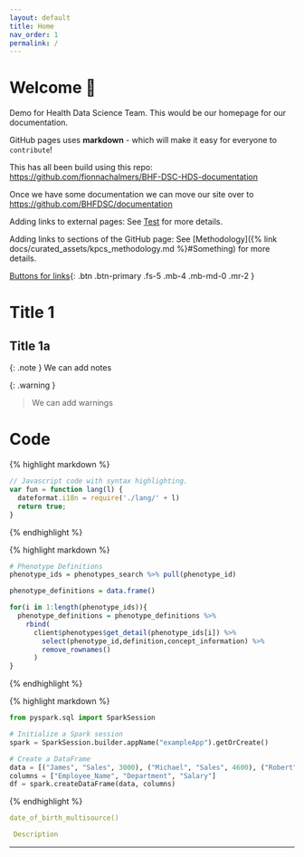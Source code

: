 ```yaml
---
layout: default
title: Home
nav_order: 1
permalink: /
---
```


# Welcome 👋

Demo for Health Data Science Team.
This would be our homepage for our documentation.

GitHub pages uses **markdown** - which will make it easy for everyone to `contribute`!

This has all been build using this repo: https://github.com/fionnachalmers/BHF-DSC-HDS-documentation

Once we have some documentation we can move our site over to https://github.com/BHFDSC/documentation

Adding links to external pages:  See [Test](https://github.com/fionnachalmers/BHF-DSC-HDS-documentation) for more details.

Adding links to sections of the GitHub page:  See [Methodology]({% link docs/curated_assets/kpcs_methodology.md %}#Something) for more details.

[Buttons for links](https://github.com/fionnachalmers/BHF-DSC-HDS-documentation){: .btn .btn-primary .fs-5 .mb-4 .mb-md-0 .mr-2 }



# Title 1


## Title 1a

{: .note }
We can add notes


{: .warning }
> We can add warnings

 
# Code


{% highlight markdown %}
```js
// Javascript code with syntax highlighting.
var fun = function lang(l) {
  dateformat.i18n = require('./lang/' + l)
  return true;
}
```
{% endhighlight %}


{% highlight markdown %}
```r
# Phenotype Definitions
phenotype_ids = phenotypes_search %>% pull(phenotype_id)

phenotype_definitions = data.frame()

for(i in 1:length(phenotype_ids)){
  phenotype_definitions = phenotype_definitions %>%
    rbind(
      client$phenotypes$get_detail(phenotype_ids[i]) %>%
        select(phenotype_id,definition,concept_information) %>%
        remove_rownames()
      )
}
```
{% endhighlight %}


{% highlight markdown %}
```python
from pyspark.sql import SparkSession

# Initialize a Spark session
spark = SparkSession.builder.appName("exampleApp").getOrCreate()

# Create a DataFrame
data = [("James", "Sales", 3000), ("Michael", "Sales", 4600), ("Robert", "Sales", 4100)]
columns = ["Employee_Name", "Department", "Salary"]
df = spark.createDataFrame(data, columns)
```
{% endhighlight %}




```yaml
date_of_birth_multisource()

 Description
```







----


